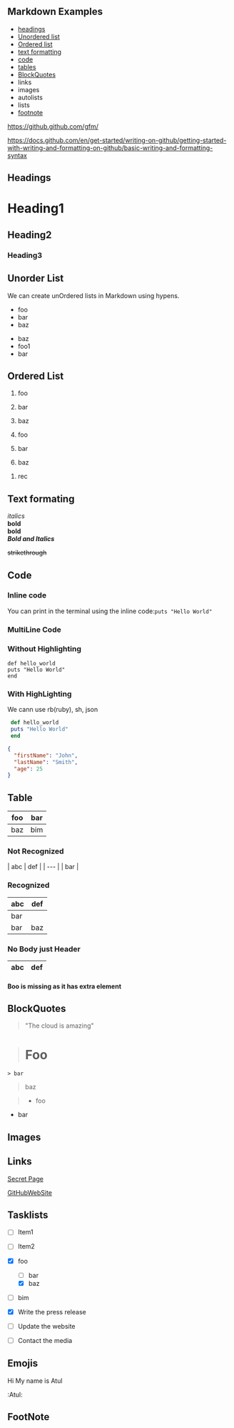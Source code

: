 ## Markdown Examples
- [headings](#headings)
- [Unordered list](#unorder-list)
- [Ordered list](#unorder-list)
- [text formatting](#text-formating)
- [code](#code)
- [tables](#table)
- [BlockQuotes](#blockquotes)
- links 
- images
- autolists
- lists
- [footnote](#FootNote)

https://github.github.com/gfm/

https://docs.github.com/en/get-started/writing-on-github/getting-started-with-writing-and-formatting-on-github/basic-writing-and-formatting-syntax


## Headings

# Heading1
## Heading2
### Heading3



## Unorder List

We can create unOrdered lists in Markdown using hypens.
  
- foo
- bar
- baz

+ baz  
+ foo1
+ bar


## Ordered List
1. foo
2. bar
3. baz


1. foo
1. bar
1. baz
1)  rec


## Text formating
*italics*  
__bold__  
**bold**  
***Bold and Italics*** 

~~strikethrough~~


## Code

### Inline code
You can print in the terminal using the inline code:`puts "Hello World"`


### MultiLine Code 

 ### Without Highlighting
 ```
 def hello_world
 puts "Hello World"
 end
```

 ### With HighLighting 
 We cann use rb(ruby), sh, json
```rb
 def hello_world
 puts "Hello World"
 end
```
```json
{
  "firstName": "John",
  "lastName": "Smith",
  "age": 25
}
```


## Table  

| foo | bar |
| --- | --- |
| baz | bim |

### Not Recognized
| abc | def |
| --- |
| bar |


### Recognized
| abc | def |
| --- | --- |
| bar |
| bar | baz | boo |

### No Body just Header

| abc | def |
| --- | --- |


#### Boo is missing as it has extra element

## BlockQuotes 
> "The cloud is amazing"  

  > # Foo  
    > bar
 > baz

 > - foo
- bar

## Images


## Links

[Secret Page](secret.md)

[GitHubWebSite](https://github.com)

## Tasklists
- [ ] Item1
- [ ] Item2

- [x] foo
  - [ ] bar
  - [x] baz
- [ ] bim  


- [x] Write the press release
- [ ] Update the website
- [ ] Contact the media

## Emojis
Hi  My name is Atul 

:Atul:

## FootNote
[^1]: This is the first footnote.

[^bignote]: Here's one with multiple paragraphs and code.

    Indent paragraphs to include them in the footnote.

    `{ my code }`

    Add as many paragraphs as you like.